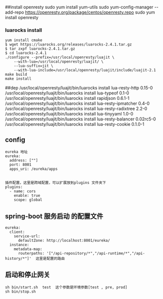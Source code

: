 
##install openresty
    sudo yum install yum-utils 
    sudo yum-config-manager --add-repo https://openresty.org/package/centos/openresty.repo 
    sudo yum install openresty 
    
### luarocks install
    yum install cmake
    $ wget https://luarocks.org/releases/luarocks-2.4.1.tar.gz
    $ tar zxpf luarocks-2.4.1.tar.gz
    $ cd luarocks-2.4.1
    ./configure --prefix=/usr/local/openresty/luajit \
        --with-lua=/usr/local/openresty/luajit/ \
        --lua-suffix=jit \
        --with-lua-include=/usr/local/openresty/luajit/include/luajit-2.1   
    make build
    make install     
    

##dep
    /usr/local/openresty/luajit/bin/luarocks install lua-resty-http 0.15-0
    /usr/local/openresty/luajit/bin/luarocks install lua-typeof 0.1-0
    /usr/local/openresty/luajit/bin/luarocks install rapidjson 0.6.1-1
    /usr/local/openresty/luajit/bin/luarocks install lua-resty-ipmatcher 0.4-0
    /usr/local/openresty/luajit/bin/luarocks install lua-resty-radixtree 2.2-0
    /usr/local/openresty/luajit/bin/luarocks install lua-tinyyaml 1.0-0
    /usr/local/openresty/luajit/bin/luarocks install lua-resty-balancer 0.02rc5-0
    /usr/local/openresty/luajit/bin/luarocks install lua-resty-cookie 0.1.0-1
    
    
## config
    eureka 地址
    eureka:
      address: [""]
      port: 8001
      apps_uri: /eureka/apps
    
    
    插件配置，这里是跨域配置，可以扩展放到plugins 文件夹下 
    plugins:
      - name: cors
        enable: true
        scope: global     
  
## spring-boot 服务启动 的配置文件        
    eureka:
      client:
        service-url:
          defaultZone: http://localhost:8001/eureka/
      instance:
        metadata-map:
          routerpaths: '["/api-repository/*","/api-runtime/*","/api-history/*"]'  这里是配置的路由
          
## 启动和停止网关
    sh bin/start.sh  test  这个参数是环境参数[test , pre, prod]
    sh bin/stop.sh          